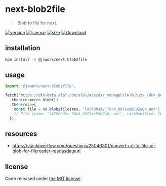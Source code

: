 # next-blob2file
> Blob to file for next.

[![version][version-image]][version-url]
[![license][license-image]][license-url]
[![size][size-image]][size-url]
[![download][download-image]][download-url]

## installation
```bash
npm install -S @jswork/next-blob2file
```

## usage
```js
import '@jswork/next-blob2file';

fetch('https://dth-beta.alo7.com/alo7/ace/dsr_manager/lATPDhJzv_TUh4_OdTixz85UZwQr.amr')
  .then(res=>res.blob())
  .then(res=>{
    const file = nx.blob2file(res, 'lATPDhJzv_TUh4_OdTixz85UZwQr.amr')
    // File {name: "lATPDhJzv_TUh4_OdTixz85UZwQr.amr", lastModified: 1618309936979, lastModifiedDate: ...
  });
```

## resources
- https://stackoverflow.com/questions/25046301/convert-url-to-file-or-blob-for-filereader-readasdataurl

## license
Code released under [the MIT license](https://github.com/afeiship/next-blob2file/blob/master/LICENSE.txt).

[version-image]: https://img.shields.io/npm/v/@jswork/next-blob2file
[version-url]: https://npmjs.org/package/@jswork/next-blob2file

[license-image]: https://img.shields.io/npm/l/@jswork/next-blob2file
[license-url]: https://github.com/afeiship/next-blob2file/blob/master/LICENSE.txt

[size-image]: https://img.shields.io/bundlephobia/minzip/@jswork/next-blob2file
[size-url]: https://github.com/afeiship/next-blob2file/blob/master/dist/next-blob2file.min.js

[download-image]: https://img.shields.io/npm/dm/@jswork/next-blob2file
[download-url]: https://www.npmjs.com/package/@jswork/next-blob2file
